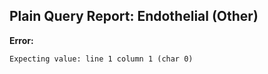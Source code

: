 ## Plain Query Report: Endothelial (Other)

**Error:**
```
Expecting value: line 1 column 1 (char 0)
```